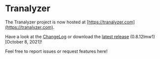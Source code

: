 # Tranalyzer

The Tranalyzer project is now hosted at [https://tranalyzer.com](https://tranalyzer.com).

Have a look at the [ChangeLog](https://www.tranalyzer.com/download/tranalyzer/ChangeLog) or download the [latest release](https://www.tranalyzer.com/download/tranalyzer/latest) (0.8.12lmw1) [October 8, 2021]!

Feel free to report issues or request features here!
